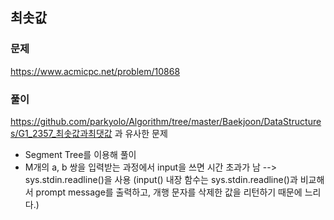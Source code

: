 ## 최솟값
### 문제
https://www.acmicpc.net/problem/10868
### 풀이
https://github.com/parkyolo/Algorithm/tree/master/Baekjoon/DataStructures/G1_2357_최솟값과최댓값 과 유사한 문제
- Segment Tree를 이용해 풀이
- M개의 a, b 쌍을 입력받는 과정에서 input을 쓰면 시간 초과가 남
    --> sys.stdin.readline()을 사용
    (input() 내장 함수는 sys.stdin.readline()과 비교해서 prompt message를 출력하고, 개행 문자를 삭제한 값을 리턴하기 때문에 느리다.)
